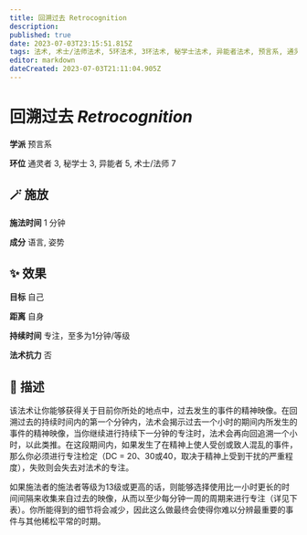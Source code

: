 ```yaml
---
title: 回溯过去 Retrocognition
description: 
published: true
date: 2023-07-03T23:15:51.815Z
tags: 法术, 术士/法师法术, 5环法术, 3环法术, 秘学士法术, 异能者法术, 预言系, 通灵者法术, 7环法术
editor: markdown
dateCreated: 2023-07-03T21:11:04.905Z
---
```


# **回溯过去** *Retrocognition*

**学派** 预言系 

**环位** 通灵者 3, 秘学士 3, 异能者 5, 术士/法师 7

## 🪄 施放

**施法时间** 1 分钟

**成分** 语言, 姿势

## ✨ 效果 

**目标** 自己 

**距离** 自身  

**持续时间** 专注，至多为1分钟/等级 

**法术抗力** 否

## 📖 描述

该法术让你能够获得关于目前你所处的地点中，过去发生的事件的精神映像。在回溯过去的持续时间内的第一个分钟内，法术会揭示过去一个小时的期间内所发生的事件的精神映像，当你继续进行持续下一分钟的专注时，法术会再向回追溯一个小时，以此类推。在这段期间内，如果发生了在精神上使人受创或致人混乱的事件，那么你必须进行专注检定（DC = 20、30或40，取决于精神上受到干扰的严重程度），失败则会失去对法术的专注。

如果施法者的施法者等级为13级或更高的话，则能够选择使用比一小时更长的时间间隔来收集来自过去的映像，从而以至少每分钟一周的周期来进行专注（详见下表）。你所能得到的细节将会减少，因此这么做最终会使得你难以分辨最重要的事件与其他稀松平常的时期。
    